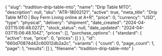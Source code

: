 {
  "slug": "tradition-drip-table-mto",
  "name": "Drip Table MTO",
  "description": null,
  "sku": "ATR-18002121",
  "active": true,
  "meta_title": "Drip Table MTO | Buy Ferm Living online at A+R",
  "price": 0,
  "currency": "USD",
  "type": "physical",
  "delivery": "shipment",
  "date_created": "2024-04-03T15:06:48.027Z",
  "stock_status": null,
  "date_updated": "2024-04-03T15:06:48.104Z",
  "prices": [],
  "purchase_options": {
    "standard": {
      "active": true,
      "price": 0,
      "prices": []
    }
  },
  "id": "660d70874d42c60012db2a2c",
  "variants": {
    "count": 0,
    "page_count": 1,
    "page": 1,
    "results": []
  },
  "filename": "tradition-drip-table-mto"
}